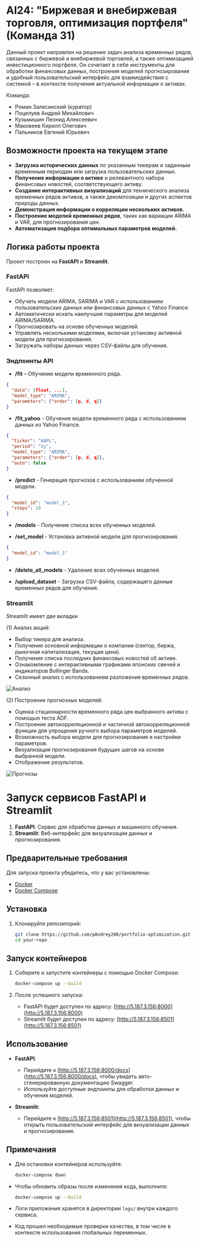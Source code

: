 # AI24: "Биржевая и внебиржевая торговля, оптимизация портфеля" (Команда 31)

Данный проект направлен на решение задач анализа временных рядов, связанных с биржевой и внебиржевой торговлей, а также оптимизацией инвестиционного портфеля. Он сочетает в себе инструменты для обработки финансовых данных, построения моделей прогнозирования и удобный пользовательский интерфейс для взаимодействия с системой – в контексте получения актуальной информации о активах.

Команда:
- Роман Залесинский (куратор)
- Поцелуев Андрей Михайлович
- Кузьмишин Леонид Алексеевич
- Маковеев Кирилл Олегович
- Пальников Евгений Юрьевич

## Возможности проекта на текущем этапе

- **Загрузка исторических данных** по указанным тикерам и заданным временным периодам или загрузка пользовательских данных.
- **Получение информации о активе** и релевантного набора финансовых новостей, соответствующего активу.
- **Создание интерактивных визуализаций** для технического анализа временных рядов активов, а также декомпозиции и других аспектов природы данных.
- **Демонстрация информации о корреляции нескольких активов.**
- **Построение моделей временных рядов**, таких как вариации ARIMA и VAR, для прогнозирования цен.
- **Автоматизация подбора оптимальных параметров моделей.**

## Логика работы проекта

Проект построен на **FastAPI** и **Streamlit**.

### FastAPI

FastAPI позволяет:

- Обучать модели ARIMA, SARIMA и VAR с использованием пользовательских данных или финансовых данных с Yahoo Finance.
- Автоматически искать наилучшие параметры для моделей ARIMA/SARIMA.
- Прогнозировать на основе обученных моделей.
- Управлять несколькими моделями, включая установку активной модели для прогнозирования.
- Загружать наборы данных через CSV-файлы для обучения.

### Эндпоинты API

- **/fit** – Обучение модели временного ряда.

```json
{
  "data": [float, ...],
  "model_type": "ARIMA",
  "parameters": {"order": [p, d, q]}
}
```

- **/fit_yahoo** - Обучение модели временного ряда с использованием данных из Yahoo Finance.

```json
{
  "ticker": "AAPL",
  "period": "1y",
  "model_type": "ARIMA",
  "parameters": {"order": [p, d, q]},
  "auto": false
}
```

- **/predict** - Генерация прогнозов с использованием обученной модели.

```json
{
  "model_id": "model_1",
  "steps": 10
}
```
- **/models** - Получение списка всех обученных моделей.

- **/set_model** - Установка активной модели для прогнозирования.
```json
{
  "model_id": "model_1"
}
```
- **/delete_all_models** - Удаление всех обученных моделей.

- **/upload_dataset** - Загрузка CSV-файла, содержащего данные временных рядов для обучения.

### Streamlit

Streamlit имеет две вкладки

(1) Анализ акций:

- Выбор тикера для анализа.
- Получение основной информации о компании (сектор, биржа, рыночная капитализация, текущая цена).
- Получение списка последних финансовых новостей об активе.
- Ознакомление с интерактивными графиками японских свечей и индикаторов Bollinger Bands.
- Сезонный анализ с использованием разложения временных рядов.

![Анализ](./media/str_a.gif)

(2) Построение прогнозных моделей:

- Оценка стационарности временного ряда цен выбранного актива с помощью теста ADF.
- Построение автокорреляционной и частичной автокорреляционной функции для упрощения ручного выбора параметров моделей.
- Возможность выбора модели для прогнозирования и настройки параметров.
- Визуализация прогнозирования будущих шагов на основе выбранной модели.
- Отображение результатов.

![Прогнозы](./media/str_p.gif)

# Запуск сервисов FastAPI и Streamlit

1. **FastAPI**: Сервис для обработки данных и машинного обучения.
2. **Streamlit**: Веб-интерфейс для визуализации данных и прогнозирования.


## Предварительные требования
Для запуска проекта убедитесь, что у вас установлены:
- [Docker](https://www.docker.com/)
- [Docker Compose](https://docs.docker.com/compose/)

## Установка
1. Клонируйте репозиторий:
   ```bash
   git clone https://github.com/pAndrey200/portfolio-optimization.git
   cd your-repo
   ```

## Запуск контейнеров
1. Соберите и запустите контейнеры с помощью Docker Compose:
   ```bash
   docker-compose up --build
   ```

2. После успешного запуска:
   - FastAPI будет доступен по адресу: [http://5.187.3.156:8000](http://5.187.3.156:8000)
   - Streamlit будет доступен по адресу: [http://5.187.3.156:8501](http://5.187.3.156:8501)

## Использование
- **FastAPI**:
  - Перейдите к [http://5.187.3.156:8000/docs](http://5.187.3.156:8000/docs), чтобы увидеть авто-сгенерированную документацию Swagger.
  - Используйте доступные эндпоинты для обработки данных и обучения моделей.

- **Streamlit**:
  - Перейдите к [http://5.187.3.156:8501](http://5.187.3.156:8501), чтобы открыть пользовательский интерфейс для визуализации данных и прогнозирования.

## Примечания
- Для остановки контейнеров используйте:
  ```bash
  docker-compose down
  ```

- Чтобы обновить образы после изменения кода, выполните:
  ```bash
  docker-compose up --build
  ```

- Логи приложения хранятся в директории `logs/` внутри каждого сервиса.

- Код прошел необходимые проверки качества, в том числе в контексте использования глобальных переменных. 
